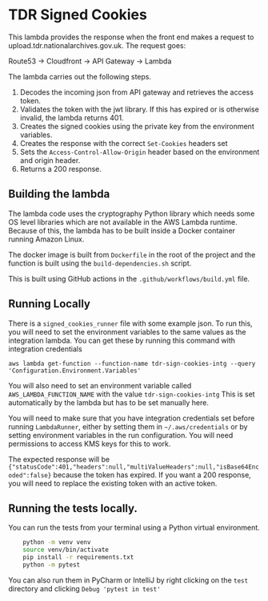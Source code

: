 # TDR Signed Cookies

This lambda provides the response when the front end makes a request to upload.tdr.nationalarchives.gov.uk. The request goes:

Route53 -> Cloudfront -> API Gateway -> Lambda

The lambda carries out the following steps.

1. Decodes the incoming json from API gateway and retrieves the access token.
2. Validates the token with the jwt library. If this has expired or is otherwise invalid, the lambda returns 401.
3. Creates the signed cookies using the private key from the environment variables.
4. Creates the response with the correct `Set-Cookies` headers set
5. Sets the `Access-Control-Allow-Origin` header based on the environment and origin header.
6. Returns a 200 response.

## Building the lambda
The lambda code uses the cryptography Python library which needs some OS level libraries which are not available in the AWS Lambda runtime.
Because of this, the lambda has to be built inside a Docker container running Amazon Linux. 

The docker image is built from `Dockerfile` in the root of the project and the function is built using the `build-dependencies.sh` script.

This is built using GitHub actions in the `.github/workflows/build.yml` file.

## Running Locally
There is a `signed_cookies_runner` file with some example json. To run this, you will need to set the environment variables to the same values as the integration lambda. You can get these by running this command with integration credentials

`aws lambda get-function --function-name tdr-sign-cookies-intg --query  'Configuration.Environment.Variables'`  

You will also need to set an environment variable called `AWS_LAMBDA_FUNCTION_NAME` with the value `tdr-sign-cookies-intg` This is set automatically by the lambda but has to be set manually here.

You will need to make sure that you have integration credentials set before running `LambdaRunner`, either by setting them in `~/.aws/credentials` or by setting environment variables in the run configuration. You will need permissions to access KMS keys for this to work.

The expected response will be `{"statusCode":401,"headers":null,"multiValueHeaders":null,"isBase64Encoded":false}` because the token has expired. If you want a 200 response, you will need to replace the existing token with an active token.

## Running the tests locally.
You can run the tests from your terminal using a Python virtual environment.
```bash
    python -m venv venv
    source venv/bin/activate
    pip install -r requirements.txt
    python -m pytest
```

You can also run them in PyCharm or IntelliJ by right clicking on the `test` directory and clicking `Debug 'pytest in test'`

